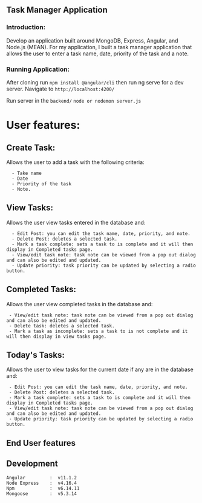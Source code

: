 ##  Task Manager Application

### Introduction:
Develop an application built around MongoDB, Express, Angular, and Node.js (MEAN). For my application, I built a task 
manager application that allows the user to enter a task name, date, priority of the task and a note.

###  Running Application:
After cloning run `npm install @angular/cli` then run ng serve for a dev server. Navigate to `http://localhost:4200/`

Run server in the `backend/` `node or nodemon server.js`

# User features:
## Create Task:

Allows the user to add a task with the following criteria:

      - Take name 
      - Date 
      - Priority of the task
      - Note.

## View Tasks:

Allows the user view tasks entered in the database and:

      - Edit Post: you can edit the task name, date, priority, and note.
      - Delete Post: deletes a selected task.
      - Mark a task complete: sets a task to is complete and it will then display in Completed tasks page.
      - View/edit task note: task note can be viewed from a pop out dialog and can also be edited and updated. 
      - Update priority: task priority can be updated by selecting a radio button.

## Completed Tasks:

Allows the user view completed tasks in the database and:

     - View/edit task note: task note can be viewed from a pop out dialog and can also be edited and updated.
     - Delete task: deletes a selected task.
     - Mark a task as incomplete: sets a task to is not complete and it will then display in view tasks page.

## Today's Tasks:

Allows the user to view tasks for the current date if any are in the database and:

     - Edit Post: you can edit the task name, date, priority, and note.
     - Delete Post: deletes a selected task.
     - Mark a task complete: sets a task to is complete and it will then display in Completed tasks page.
     - View/edit task note: task note can be viewed from a pop out dialog and can also be edited and updated. 
     - Update priority: task priority can be updated by selecting a radio button.

##  End User features
##  Development
    Angular         :  v11.1.2
    Node Express    :  v4.16.4
    Npm             :  v6.14.11
    Mongoose        :  v5.3.14



